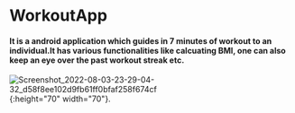 # WorkoutApp
#### It is a android application which guides in 7 minutes of workout to an individual.It has various functionalities like calcuating BMI, one can also keep an eye over the past workout streak etc.
![Screenshot_2022-08-03-23-29-04-32_d58f8ee102d9fb61ff0bfaf258f674cf](https://user-images.githubusercontent.com/64521665/182679199-ede23619-06c2-4385-8356-af2917d9deec.jpg){:height="70" width="70"}.

